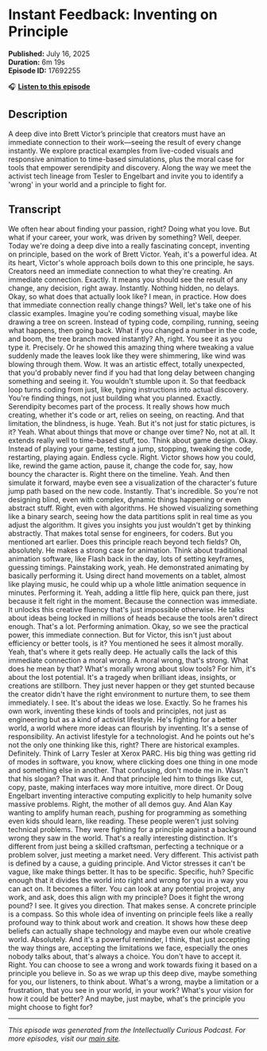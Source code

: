 # Instant Feedback: Inventing on Principle

**Published:** July 16, 2025  
**Duration:** 6m 19s  
**Episode ID:** 17692255

🎧 **[Listen to this episode](https://intellectuallycurious.buzzsprout.com/2529712/episodes/17692255-instant-feedback-inventing-on-principle)**

## Description

A deep dive into Brett Victor’s principle that creators must have an immediate connection to their work—seeing the result of every change instantly. We explore practical examples from live-coded visuals and responsive animation to time-based simulations, plus the moral case for tools that empower serendipity and discovery. Along the way we meet the activist tech lineage from Tesler to Engelbart and invite you to identify a 'wrong' in your world and a principle to fight for.

## Transcript

We often hear about finding your passion, right? Doing what you love. But what if your career, your work, was driven by something? Well, deeper. Today we're doing a deep dive into a really fascinating concept, inventing on principle, based on the work of Brett Victor. Yeah, it's a powerful idea. At its heart, Victor's whole approach boils down to this one principle, he says. Creators need an immediate connection to what they're creating. An immediate connection. Exactly. It means you should see the result of any change, any decision, right away. Instantly. Nothing hidden, no delays. Okay, so what does that actually look like? I mean, in practice. How does that immediate connection really change things? Well, let's take one of his classic examples. Imagine you're coding something visual, maybe like drawing a tree on screen. Instead of typing code, compiling, running, seeing what happens, then going back. What if you changed a number in the code, and boom, the tree branch moved instantly? Ah, right. You see it as you type it. Precisely. Or he showed this amazing thing where tweaking a value suddenly made the leaves look like they were shimmering, like wind was blowing through them. Wow. It was an artistic effect, totally unexpected, that you'd probably never find if you had that long delay between changing something and seeing it. You wouldn't stumble upon it. So that feedback loop turns coding from just, like, typing instructions into actual discovery. You're finding things, not just building what you planned. Exactly. Serendipity becomes part of the process. It really shows how much creating, whether it's code or art, relies on seeing, on reacting. And that limitation, the blindness, is huge. Yeah. But it's not just for static pictures, is it? Yeah. What about things that move or change over time? No, not at all. It extends really well to time-based stuff, too. Think about game design. Okay. Instead of playing your game, testing a jump, stopping, tweaking the code, restarting, playing again. Endless cycle. Right. Victor shows how you could, like, rewind the game action, pause it, change the code for, say, how bouncy the character is. Right there on the timeline. Yeah. And then simulate it forward, maybe even see a visualization of the character's future jump path based on the new code. Instantly. That's incredible. So you're not designing blind, even with complex, dynamic things happening or even abstract stuff. Right, even with algorithms. He showed visualizing something like a binary search, seeing how the data partitions split in real time as you adjust the algorithm. It gives you insights you just wouldn't get by thinking abstractly. That makes total sense for engineers, for coders. But you mentioned art earlier. Does this principle reach beyond tech fields? Oh, absolutely. He makes a strong case for animation. Think about traditional animation software, like Flash back in the day, lots of setting keyframes, guessing timings. Painstaking work, yeah. He demonstrated animating by basically performing it. Using direct hand movements on a tablet, almost like playing music, he could whip up a whole little animation sequence in minutes. Performing it. Yeah, adding a little flip here, quick pan there, just because it felt right in the moment. Because the connection was immediate. It unlocks this creative fluency that's just impossible otherwise. He talks about ideas being locked in millions of heads because the tools aren't direct enough. That's a lot. Performing animation. Okay, so we see the practical power, this immediate connection. But for Victor, this isn't just about efficiency or better tools, is it? You mentioned he sees it almost morally. Yeah, that's where it gets really deep. He actually calls the lack of this immediate connection a moral wrong. A moral wrong, that's strong. What does he mean by that? What's morally wrong about slow tools? For him, it's about the lost potential. It's a tragedy when brilliant ideas, insights, or creations are stillborn. They just never happen or they get stunted because the creator didn't have the right environment to nurture them, to see them immediately. I see. It's about the ideas we lose. Exactly. So he frames his own work, inventing these kinds of tools and principles, not just as engineering but as a kind of activist lifestyle. He's fighting for a better world, a world where more ideas can flourish by inventing. It's a sense of responsibility. An activist lifestyle for a technologist. And he points out he's not the only one thinking like this, right? There are historical examples. Definitely. Think of Larry Tesler at Xerox PARC. His big thing was getting rid of modes in software, you know, where clicking does one thing in one mode and something else in another. That confusing, don't mode me in. Wasn't that his slogan? That was it. And that principle led him to things like cut, copy, paste, making interfaces way more intuitive, more direct. Or Doug Engelbart inventing interactive computing explicitly to help humanity solve massive problems. Right, the mother of all demos guy. And Alan Kay wanting to amplify human reach, pushing for programming as something even kids should learn, like reading. These people weren't just solving technical problems. They were fighting for a principle against a background wrong they saw in the world. That's a really interesting distinction. It's different from just being a skilled craftsman, perfecting a technique or a problem solver, just meeting a market need. Very different. This activist path is defined by a cause, a guiding principle. And Victor stresses it can't be vague, like make things better. It has to be specific. Specific, huh? Specific enough that it divides the world into right and wrong for you in a way you can act on. It becomes a filter. You can look at any potential project, any work, and ask, does this align with my principle? Does it fight the wrong pound? I see. It gives you direction. That makes sense. A concrete principle is a compass. So this whole idea of inventing on principle feels like a really profound way to think about work and creation. It shows how these deep beliefs can actually shape technology and maybe even our whole creative world. Absolutely. And it's a powerful reminder, I think, that just accepting the way things are, accepting the limitations we face, especially the ones nobody talks about, that's always a choice. You don't have to accept it. Right. You can choose to see a wrong and work towards fixing it based on a principle you believe in. So as we wrap up this deep dive, maybe something for you, our listeners, to think about. What's a wrong, maybe a limitation or a frustration, that you see in your world, in your work? What's your vision for how it could be better? And maybe, just maybe, what's the principle you might choose to fight for?

---
*This episode was generated from the Intellectually Curious Podcast. For more episodes, visit our [main site](https://intellectuallycurious.buzzsprout.com).*
